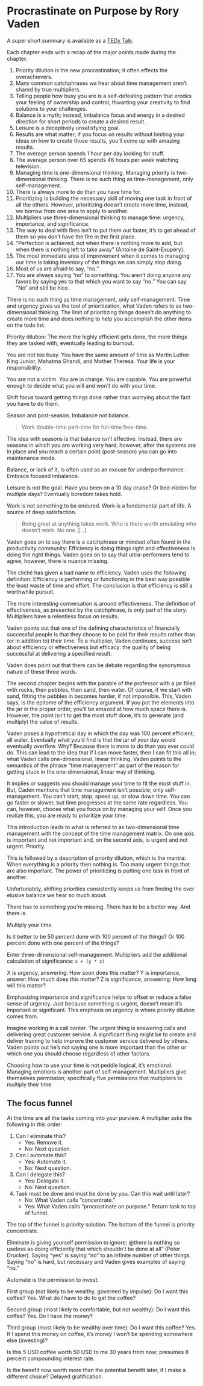 # Procrastinate on Purpose by Rory Vaden

A super short summary is available as a [TEDx Talk](https://youtu.be/y2X7c9TUQJ8).

Each chapter ends with a recap of the major points made during the chapter:

1. Priority dilution is the new procrastination; it often effects the overachievers.
2. Many common catchphrases we hear about time management aren’t shared by true multipliers.
3. Telling people how busy you are is a self-defeating pattern that erodes your feeling of ownership and control, thwarting your creativity to find solutions to your challenges.
4. Balance is a myth; instead, imbalance focus and energy in a desired direction for short periods to create a desired result.
5. Leisure is a deceptively unsatisfying goal.
6. Results are what matter; if you focus on results without limiting your ideas on how to create those results, you’ll come up with amazing results.
7. The average person spends 1 hour per day looking for stuff.
8. The average person over 65 spends 48 hours per week watching television.
9. Managing time is one-dimensional thinking. Managing priority is two-dimensional thinking. There is no such thing as time-management, only self-management.
10. There is always more to do than you have time for. 
11. Prioritizing is building the necessary skill of moving one task in front of all the others. However, prioritizing doesn’t create more time, instead, we borrow from one area to apply to another.
12. Multipliers use three-dimensional thinking to manage time: urgency, importance, and significance.
13. The way to deal with fires isn’t to put them out faster, it’s to get ahead of them so you don’t have the fire in the first place.
14. “Perfection is achieved, not when there is nothing more to add, but when there is nothing left to take away” (Antoine de Saint-Exupéry).
15. The most immediate area of improvement when it comes to managing our time is taking inventory of the things we can simply stop doing.
16. Most of us are afraid to say, “no.”
17. You are always saying “no” to something. You aren’t doing anyone any favors by saying yes to that which you want to say “no.” You can say “No” and still be nice.

There is no such thing as time management, only self-management. Time and urgency gives us the tool of prioritization, what Vaden refers to as two-dimensional thinking. The limit of prioritizing things doesn't do anything to create more time and does nothing to help you accomplish the other items on the todo list.

Priority dilution: The more the highly efficient gets done, the more things they are tasked with, eventually leading to burnout.

You are not too busy. You have the same amount of time as Martin Luther King Junior, Mahatma Ghandi, and Mother Theresa. Your life is your responsibility. 

You are not a victim. You are in charge. You are capable. You are powerful enough to decide what you will and won't do with your time.

Shift focus toward getting things done rather than worrying about the fact you have to do them.

Season and post-season. Imbalance not balance.

> Work double-time part-time for full-time free-time.

The idea with seasons is that balance isn’t effective. Instead, there are seasons in which you are working very hard, however, after the systems are in place and you reach a certain point (post-season) you can go into maintenance mode.

Balance, or lack of it, is often used as an excuse for underperformance. Embrace focused imbalance.

Leisure is not the goal. Have you been on a 10 day cruise? Or bed-ridden for multiple days? Eventually boredom takes hold.

Work is not something to be endured. Work is a fundamental part of life. A source of deep satisfaction. 

> Being great at anything takes work. Who is there worth emulating who doesn’t work. No one. [...] 

Vaden goes on to say there is a catchphrase or mindset often found in the productivity community: Efficiency is doing things right and effectiveness is doing the right things. Vaden goes on to say that ultra-performers tend to agree, however, there is nuance missing.

The cliché has given a bad name to efficiency. Vaden uses the following definition: Efficiency is performing or functioning in the best way possible the least waste of time and effort. The conclusion is that efficiency is still a worthwhile pursuit.

The more interesting conversation is around effectiveness. The definition of effectiveness, as presented by the catchphrase, is only part of the story. Multipliers have a relentless focus on results.

Vaden points out that one of the defining characteristics of financially successful people is that they choose to be paid for their results rather than (or in addition to) their time. To a multiplier, Vaden continues, success isn’t about efficiency or effectiveness but efficacy: the quality of being successful at delivering a specified result. 

Vaden does point out that there can be debate regarding the synonymous nature of these three words.

The second chapter begins with the parable of the professor with a jar filled with rocks, then pebbles, then sand, then water. Of course, if we start with sand, fitting the pebbles in becomes harder, if not impossible. This, Vaden says, is the epitome of the efficiency argument. If you put the elements into the jar in the proper order, you’ll be amazed at how much space there is. However, the point isn’t to get the most stuff done, it’s to generate (and multiply) the value of results.

Vaden poses a hypothetical day in which the day was 100 percent efficient; all water. Eventually what you’d find is that the jar of your day would eventually overflow. Why? Because there is more to do than you ever could do. This can lead to the idea that if I can move faster, then I can fit this all in; what Vaden calls one-dimensional, linear thinking. Vaden points to the semantics of the phrase “time management” as part of the reason for getting stuck in the one-dimensional, linear way of thinking.

It implies or suggests you should manage your time to fit the most stuff in. But, Caden mentions that time management isn’t possible; only self-management. You can’t start, stop, speed up, or slow down time. You can go faster or slower, but time progresses at the same rate regardless. You can, however, choose what you focus on by managing your self. Once you realize this, you are ready to
prioritize your time.

This introduction leads to what is referred to as two-dimensional time management with the concept of the time management matrix. On one axis is important and not important and, on the second axis, is urgent and not urgent. Priority.

This is followed by a description of priority dilution, which is the mantra: When everything is a priority then nothing is. Too many urgent things that are also important. The power of prioritizing is putting one task in front of another. 

Unfortunately, shifting priorities consistently keeps us from finding the ever elusive balance we hear so much about. 

There has to something you’re missing. There has to be a better way. And there is.

Multiply your time.

Is it better to be 50 percent done with 100 percent of the things? Or 100 percent done with one percent of the things? 

Enter three-dimensional self-management. Multipliers add the additional calculation of significance: `x + (y * z)`

X is urgency, answering: How soon does this matter? Y is importance, answer: How much does this matter? Z is significance, answering: How long will this matter?

Emphasizing importance and significance helps to offset or reduce a false sense of urgency. Just because something is urgent, doesn’t mean it’s important or significant. This emphasis on urgency is where priority dilution comes from.

Imagine working in a call center. The urgent thing is answering calls and delivering great customer service. A significant thing might be to create and deliver training to help improve the customer service delivered by others. Vaden points out he’s not saying one is more important than the other or which one you should choose regardless of other factors. 

Choosing how to use your time is not peddle logical, it’s emotional. Managing emotions is another part of self-management. Multipliers give themselves permission; specifically five permissions that multipliers to multiply their time.

## The focus funnel

At the time are all the tasks coming into your purview. A multiplier asks the following in this order:

1. Can I eliminate this?
    - Yes: Remove it.
    - No: Next question.
2. Can I automate this?
    - Yes: Automate it.
    - No: Next question.
3. Can I delegate this?
    - Yes: Delegate it.
    - No: Next question.
4. Task must be done and must be done by you. Can this wait until later?
    - No: What Vaden calls “concentrate.”
    - Yes: What Vaden calls “procrastinate on purpose.” Return task to top of funnel.

The top of the funnel is priority solution. The bottom of the funnel is priority concentrate.

Eliminate is giving yourself permission to ignore; @there is nothing so useless as doing efficiently that which shouldn’t be done at all” (Peter Drucker). Saying “yes” is saying “no” to an infinite number of other things. Saying “no” is hard, but necessary and Vaden gives examples of saying “no.”

Automate is the permission to invest. 

First group (not likely to be wealthy, governed by impulse): Do I want this coffee? Yes. What do I have to do to get the coffee? 

Second group (most likely to comfortable, but not wealthy): Do I want this coffee? Yes. Do I have the money? 

Third group (most likely to be wealthy over time): Do I want this coffee? Yes. If I spend this money on coffee, it’s money I won’t be spending somewhere else (investing)? 

Is this 5 USD coffee worth 50 USD to me 30 years from now; presumes 8 percent compounding interest rate.

Is the benefit now worth more than the potential benefit later, if I make a different choice? Delayed gratification.



